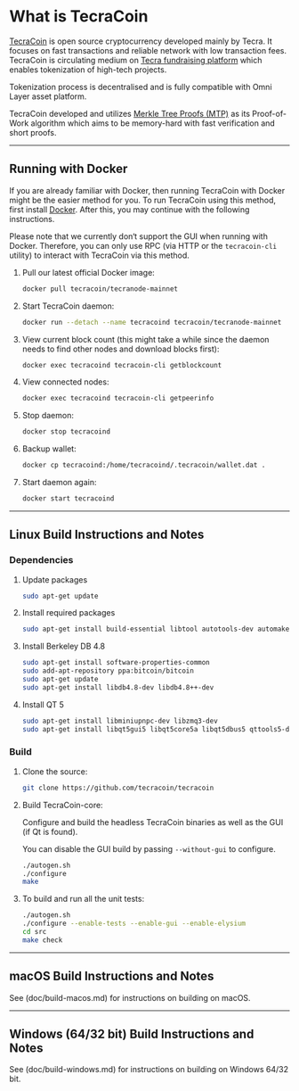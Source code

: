 # What is TecraCoin

[TecraCoin](https://tecra.space) is open source cryptocurrency developed mainly by Tecra. It focuses on fast transactions and reliable network with low transaction fees. TecraCoin is circulating medium on [Tecra fundraising platform](https://tecra.space) which enables tokenization of high-tech projects.

Tokenization process is decentralised and is fully compatible with Omni Layer asset platform.

TecraCoin developed and utilizes [Merkle Tree Proofs (MTP)](https://arxiv.org/pdf/1606.03588.pdf) as its Proof-of-Work algorithm which aims to be memory-hard with fast verification and short proofs.

--------------

## Running with Docker

If you are already familiar with Docker, then running TecraCoin with Docker might be the easier method for you. To run TecraCoin using this method, first install [Docker](https://store.docker.com/search?type=edition&offering=community). After this, you may continue with the following instructions.

Please note that we currently don‘t support the GUI when running with Docker. Therefore, you can only use RPC (via HTTP or the `tecracoin-cli` utility) to interact with TecraCoin via this method.

1. Pull our latest official Docker image:

    ```sh
    docker pull tecracoin/tecranode-mainnet
    ```

2. Start TecraCoin daemon:

    ```sh
    docker run --detach --name tecracoind tecracoin/tecranode-mainnet
    ```

3. View current block count (this might take a while since the daemon needs to find other nodes and download blocks first):

    ```sh
    docker exec tecracoind tecracoin-cli getblockcount
    ```

4. View connected nodes:

    ```sh
    docker exec tecracoind tecracoin-cli getpeerinfo
    ```

5. Stop daemon:

    ```sh
    docker stop tecracoind
    ```

6. Backup wallet:

    ```sh
    docker cp tecracoind:/home/tecracoind/.tecracoin/wallet.dat .
    ```

7. Start daemon again:

    ```sh
    docker start tecracoind
    ```

--------------

## Linux Build Instructions and Notes

### Dependencies

1. Update packages

    ```sh
    sudo apt-get update
    ```

2. Install required packages

    ```sh
    sudo apt-get install build-essential libtool autotools-dev automake pkg-config libssl-dev libevent-dev bsdmainutils libboost-all-dev libgmp-dev cmake
    ```

3. Install Berkeley DB 4.8

    ```sh
    sudo apt-get install software-properties-common
    sudo add-apt-repository ppa:bitcoin/bitcoin
    sudo apt-get update
    sudo apt-get install libdb4.8-dev libdb4.8++-dev
    ```

4. Install QT 5

    ```sh
    sudo apt-get install libminiupnpc-dev libzmq3-dev
    sudo apt-get install libqt5gui5 libqt5core5a libqt5dbus5 qttools5-dev qttools5-dev-tools libprotobuf-dev protobuf-compiler libqrencode-dev
    ```

### Build

1. Clone the source:

    ```sh
    git clone https://github.com/tecracoin/tecracoin
    ```

2. Build TecraCoin-core:

    Configure and build the headless TecraCoin binaries as well as the GUI (if Qt is found).

    You can disable the GUI build by passing `--without-gui` to configure.

    ```sh
    ./autogen.sh
    ./configure
    make
    ```

3. To build and run all the unit tests:

    ```sh
    ./autogen.sh
    ./configure --enable-tests --enable-gui --enable-elysium
    cd src
    make check
    ```

--------------

## macOS Build Instructions and Notes

See (doc/build-macos.md) for instructions on building on macOS.

--------------

## Windows (64/32 bit) Build Instructions and Notes

See (doc/build-windows.md) for instructions on building on Windows 64/32 bit.
